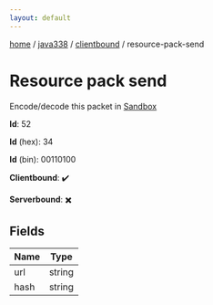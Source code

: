 ```yaml
---
layout: default
---
```


[home](/)  /  [java338](/protocol/java338)  /  [clientbound](/protocol/java338/clientbound)  /  resource-pack-send

# Resource pack send

Encode/decode this packet in [Sandbox](../../../sandbox/java338#clientbound.resource_pack_send)

**Id**: 52

**Id** (hex): 34

**Id** (bin): 00110100

**Clientbound**: ✔️

**Serverbound**: ✖️

## Fields

Name | Type
---|---
url | string
hash | string
